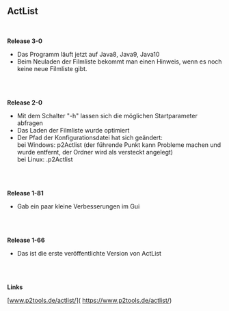 ## ActList

<br />

**Release 3-0**

* Das Programm läuft jetzt auf Java8, Java9, Java10
* Beim Neuladen der Filmliste bekommt man einen Hinweis, wenn es noch keine neue Filmliste gibt.

<br />
<br />


**Release 2-0**

* Mit dem Schalter "-h" lassen sich die möglichen Startparameter abfragen
* Das Laden der Filmliste wurde optimiert
* Der Pfad der Konfigurationsdatei hat sich geändert:  
bei Windows: p2Actlist
(der führende Punkt kann Probleme machen und wurde entfernt, der Ordner wird als versteckt angelegt)  
bei Linux: .p2Actlist

<br />
<br />


**Release 1-81**

* Gab ein paar kleine Verbesserungen im Gui

<br />
<br />


**Release 1-66**

* Das ist die erste veröffentlichte Version von ActList


<br />
<br />


**Links**

[www.p2tools.de/actlist/]( https://www.p2tools.de/actlist/)
